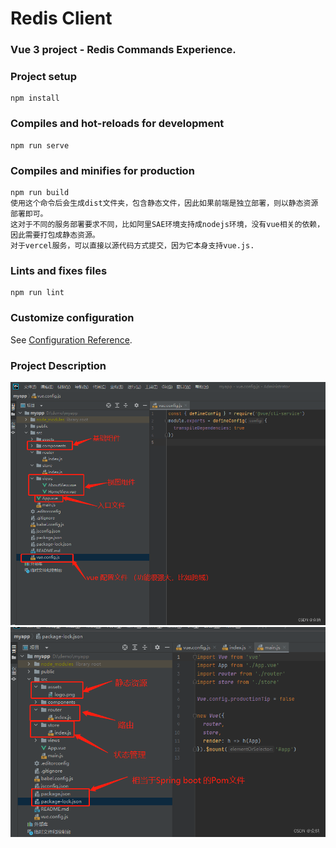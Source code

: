 # Redis Client
### Vue 3 project - Redis Commands Experience.
### Project setup
```
npm install
```

### Compiles and hot-reloads for development
```
npm run serve
```

### Compiles and minifies for production
```
npm run build
使用这个命令后会生成dist文件夹，包含静态文件，因此如果前端是独立部署，则以静态资源部署即可。
这对于不同的服务部署要求不同，比如阿里SAE环境支持成nodejs环境，没有vue相关的依赖，因此需要打包成静态资源。
对于vercel服务，可以直接以源代码方式提交，因为它本身支持vue.js.
```

### Lints and fixes files
```
npm run lint
```

### Customize configuration
See [Configuration Reference](https://cli.vuejs.org/config/).

### Project Description
![img.png](readme/img.png)
![img_1.png](readme/img_1.png)